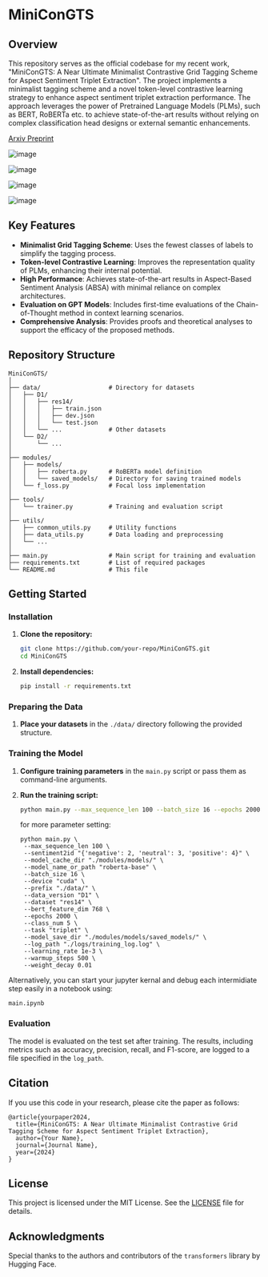 # MiniConGTS

## Overview
This repository serves as the official codebase for my recent work, "MiniConGTS: A Near Ultimate Minimalist Contrastive Grid Tagging Scheme for Aspect Sentiment Triplet Extraction". The project implements a minimalist tagging scheme and a novel token-level contrastive learning strategy to enhance aspect sentiment triplet extraction performance. The approach leverages the power of Pretrained Language Models (PLMs), such as BERT, RoBERTa etc. to achieve state-of-the-art results without relying on complex classification head designs or external semantic enhancements.

[Arxiv Preprint](https://arxiv.org/abs/2406.11234)

![image](https://github.com/qiaosun22/MiniConGTS/assets/136222260/ad019d55-7d90-4299-a53a-c980b80e4e49)

![image](https://github.com/qiaosun22/MiniConGTS/assets/136222260/762a1cfb-3de3-46c1-8249-7c2c5fa51e84)

![image](https://github.com/qiaosun22/MiniConGTS/assets/136222260/b1dd1499-282b-4089-aa21-b08bf567ac5f)

![image](https://github.com/qiaosun22/MiniConGTS/assets/136222260/94e92fa4-c61e-4b5a-8986-fd2177148f25)


## Key Features

- **Minimalist Grid Tagging Scheme**: Uses the fewest classes of labels to simplify the tagging process.
- **Token-level Contrastive Learning**: Improves the representation quality of PLMs, enhancing their internal potential.
- **High Performance**: Achieves state-of-the-art results in Aspect-Based Sentiment Analysis (ABSA) with minimal reliance on complex architectures.
- **Evaluation on GPT Models**: Includes first-time evaluations of the Chain-of-Thought method in context learning scenarios.
- **Comprehensive Analysis**: Provides proofs and theoretical analyses to support the efficacy of the proposed methods.

## Repository Structure

```
MiniConGTS/
│
├── data/                   # Directory for datasets
│   ├── D1/
│   │   ├── res14/
│   │   │   ├── train.json
│   │   │   ├── dev.json
│   │   │   └── test.json
│   │   └── ...             # Other datasets
│   └── D2/
│       └── ...
│
├── modules/
│   ├── models/
│   │   ├── roberta.py      # RoBERTa model definition
│   │   └── saved_models/   # Directory for saving trained models
│   └── f_loss.py           # Focal loss implementation
│
├── tools/
│   └── trainer.py          # Training and evaluation script
│
├── utils/
│   ├── common_utils.py     # Utility functions
│   ├── data_utils.py       # Data loading and preprocessing
│   └── ...
│
├── main.py                 # Main script for training and evaluation
├── requirements.txt        # List of required packages
└── README.md               # This file
```


## Getting Started

### Installation

1. **Clone the repository:**

    ```bash
    git clone https://github.com/your-repo/MiniConGTS.git
    cd MiniConGTS
    ```

2. **Install dependencies:**

    ```bash
    pip install -r requirements.txt
    ```

### Preparing the Data

1. **Place your datasets** in the `./data/` directory following the provided structure.

### Training the Model

1. **Configure training parameters** in the `main.py` script or pass them as command-line arguments.

2. **Run the training script:**

    ```bash
    python main.py --max_sequence_len 100 --batch_size 16 --epochs 2000 --dataset res14
    ```

    for more parameter setting:
   ```
   python main.py \
    --max_sequence_len 100 \
    --sentiment2id "{'negative': 2, 'neutral': 3, 'positive': 4}" \
    --model_cache_dir "./modules/models/" \
    --model_name_or_path "roberta-base" \
    --batch_size 16 \
    --device "cuda" \
    --prefix "./data/" \
    --data_version "D1" \
    --dataset "res14" \
    --bert_feature_dim 768 \
    --epochs 2000 \
    --class_num 5 \
    --task "triplet" \
    --model_save_dir "./modules/models/saved_models/" \
    --log_path "./logs/training_log.log" \
    --learning_rate 1e-3 \
    --warmup_steps 500 \
    --weight_decay 0.01

   ```
Alternatively, you can start your jupyter kernal and debug each intermidiate step easily in a notebook using:
```
main.ipynb
```

### Evaluation

The model is evaluated on the test set after training. The results, including metrics such as accuracy, precision, recall, and F1-score, are logged to a file specified in the `log_path`.

## Citation

If you use this code in your research, please cite the paper as follows:

```
@article{yourpaper2024,
  title={MiniConGTS: A Near Ultimate Minimalist Contrastive Grid Tagging Scheme for Aspect Sentiment Triplet Extraction},
  author={Your Name},
  journal={Journal Name},
  year={2024}
}
```

## License

This project is licensed under the MIT License. See the [LICENSE](LICENSE) file for details.

## Acknowledgments

Special thanks to the authors and contributors of the `transformers` library by Hugging Face.

